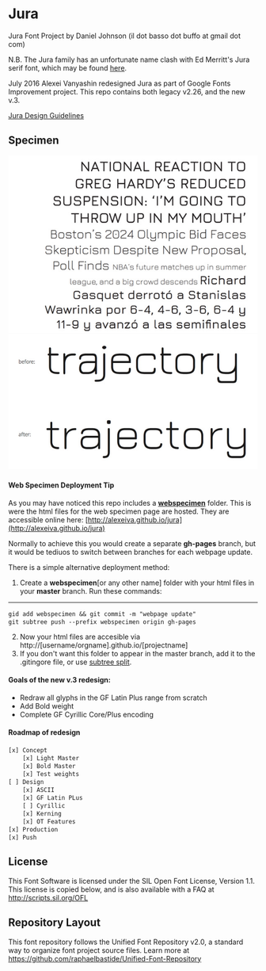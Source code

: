 # Jura

Jura Font Project by Daniel Johnson (il dot basso dot buffo at gmail dot com)

N.B. The Jura family has an unfortunate name clash with Ed Merritt's Jura serif font, which may be found [here](http://www.tenbytwenty.com/products/typefaces/jura).

July 2016 Alexei Vanyashin redesigned Jura as part of Google Fonts Improvement project. This repo contains both legacy v2.26, and the new v.3.

[Jura Design Guidelines](documentation/v3.001design-guide.md)

## Specimen

![Jura](documentation/images/jura-specimen.jpg)
![Jura](documentation/images/jura-before-after.jpg)


#### Web Specimen Deployment Tip

As you may have noticed this repo includes a [**webspecimen**](webspecimen) folder.
This is were the html files for the web specimen page are hosted. 
They are accessible online here: [http://alexeiva.github.io/jura](http://alexeiva.github.io/jura)

Normally to achieve this you would create a separate **gh-pages** branch, but it 
would be tediuos to switch between branches for each webpage update. 

There is a simple alternative deployment method:

1. Create a **webspecimen**[or any other name] folder with your html files in your **master** branch. Run these commands:

---
	gid add webspecimen && git commit -m "webpage update"
	git subtree push --prefix webspecimen origin gh-pages
 
2. Now your html files are accesible via http://[username/orgname].github.io/[projectname]
3. If you don't want this folder to appear in the master branch, add it to the .gitingore file, or use [subtree split](https://makingsoftware.wordpress.com/2013/02/16/using-git-subtrees-for-repository-separation/).

 
#### Goals of the new v.3 redesign:

- Redraw all glyphs in the GF Latin Plus range from scratch
- Add Bold weight
- Complete GF Cyrillic Core/Plus encoding


#### Roadmap of redesign

	[x] Concept
		[x] Light Master
		[x] Bold Master
		[x] Test weights
	[ ] Design
		[x] ASCII
		[x] GF Latin PLus
		[ ] Cyrillic
		[x] Kerning
		[x] OT Features
	[x] Production
	[x] Push


## License

This Font Software is licensed under the SIL Open Font License, Version 1.1. 
This license is copied below, and is also available with a FAQ at 
http://scripts.sil.org/OFL

## Repository Layout

This font repository follows the Unified Font Repository v2.0, 
a standard way to organize font project source files. Learn more at 
https://github.com/raphaelbastide/Unified-Font-Repository

